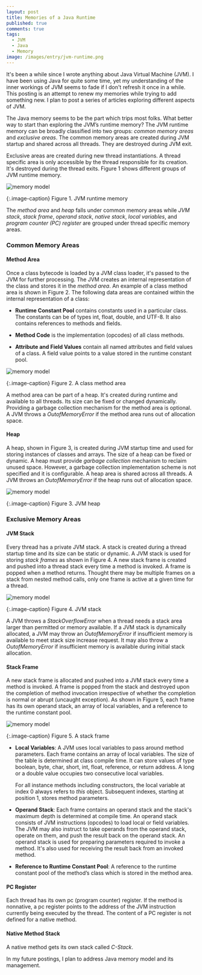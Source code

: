 ```yaml
---
layout: post
title: Memories of a Java Runtime
published: true
comments: true
tags:
  - JVM
  - Java
  - Memory
image: /images/entry/jvm-runtime.png
---
```

 
It's been a while since I wrote anything about Java Virtual Machine (JVM). 
I have been using Java for quite some time, yet my understanding of the inner 
workings of JVM seems to fade if I don't refresh it once in a while. This 
posting is an attempt to renew my memories while trying to add something new. 
I plan to post a series of articles exploring different aspects of JVM.

The Java memory seems to be the part which trips most folks. What better way 
to start than exploring the JVM’s runtime memory? The JVM runtime memory can be 
broadly classified into two groups: _common memory areas_ and _exclusive areas_. 
The common memory areas are created during JVM startup and shared across all 
threads. They are destroyed during JVM exit.

Exclusive areas are created during new thread instantiations. A thread 
specific area is only accessible by the thread responsible for its creation.
It's destroyed during the thread exits. Figure 1 shows different
groups of JVM runtime memory.

![memory model](/images/jvmruntime/jvm-runtime-memory.png?style=centerme)

{:.image-caption}
Figure 1. JVM runtime memory

The _method area_ and _heap_ falls under common memory areas while _JVM stack_, 
_stack frame_, _operand stack_, _native stack_, _local variables_, and 
_program counter (PC) register_ are grouped under thread specific memory areas.

### Common Memory Areas

#### Method Area

Once a class bytecode is loaded by a JVM class loader, it's passed to the JVM 
for further processing. The JVM creates an internal representation of the class and 
stores it in the _method area_. An example of a class method area is shown in 
Figure 2. The following data areas are contained within 
the internal representation of a class:

* **Runtime Constant Pool** contains constants used in a particular class. 
The constants can be of types int, float, double, and UTF-8. It also contains
references to methods and fields.

* **Method Code** is the implementation (opcodes) of all class methods.

* **Attribute and Field Values** contain all named attributes and field 
values of a class. A field value points to a value stored in the runtime 
constant pool.

![memory model](/images/jvmruntime/jvm-method-area.png?style=centerme)

{:.image-caption}
Figure 2. A class method area

A method area can be part of a heap. It's created during runtime and
available to all threads. Its size can be fixed or changed dynamically.
Providing a garbage collection mechanism for the method area is optional. 
A JVM throws a _OutofMemoryError_ if the method area runs out of allocation space.

#### Heap

A heap, shown in Figure 3, is created during JVM startup time and used for 
storing instances of classes and arrays. The size of a heap can be fixed or dynamic. 
A heap must provide _garbage collection_ mechanism to reclaim unused space.
However, a garbage collection implementation scheme is not specified and
it is configurable. A heap area is shared across all threads.
A JVM throws an _OutofMemoryError_ if the heap runs out of allocation space.

![memory model](/images/jvmruntime/jvm-heap.png?style=centerme)

{:.image-caption}
Figure 3. JVM heap

### Exclusive Memory Areas

#### JVM Stack

Every thread has a private JVM stack. A stack is created during a thread 
startup time and its size can be static or dynamic. A JVM stack is used 
for storing _stack frames_ as shown in Figure 4. A new stack frame is created 
and pushed into a thread stack every time a method is invoked. A frame is popped 
when a method returns. Thought there may be multiple frames on a stack from nested 
method calls, only one frame is active at a given time for a thread.

![memory model](/images/jvmruntime/jvm-stack.png?style=centerme)

{:.image-caption}
Figure 4. JVM stack

A JVM throws a _StackOverflowError_ when a thread needs a stack area larger
than permitted or memory available. If a JVM stack is dynamically allocated, 
a JVM may throw an _OutofMemoryError_ if insufficient memory is available to 
meet stack size increase request. It may also throw a _OutofMemoryError_ if 
insufficient memory is available during initial stack allocation.


#### Stack Frame

A new stack frame is allocated and pushed into a JVM stack every time a method 
is invoked. A frame is popped from the stack and destroyed upon the completion
of method invocation irrespective of whether the completion is normal or
abrupt (uncaught exception). As shown in Figure 5, each frame has its own operand 
stack, an array of local variables, and a reference to the runtime constant pool.

![memory model](/images/jvmruntime/jvm-stack-frame.png?style=centerme)

{:.image-caption}
Figure 5. A stack frame

* **Local Variables**: A JVM uses local variables to pass around method 
parameters. Each frame contains an array of local variables. The 
size of the table is determined at class compile time. It can store values
of type boolean, byte, char, short, int, float, reference, or return address. 
A long or a double value occupies two consecutive local variables.

    For all instance methods including constructors, the local variable at index 0
always refers to _this_ object. Subsequent indexes, starting at position 1, 
stores method parameters.

* **Operand Stack**: Each frame contains an operand stack and the stack's 
maximum depth is determined at compile time. An operand stack consists of 
JVM instructions (opcodes) to load local or field variables. The JVM may also
instruct to take operands from the operand stack, operate on them, and 
push the result back on the operand stack. An operand stack is used for preparing
parameters required to invoke a method. It's also used for receiving the
 result back from an invoked method.
						
* **Reference to Runtime Constant Pool**: A reference to the runtime constant 
pool of the method’s class which is stored in the method area.

#### PC Register

Each thread has its own pc (program counter) register. If the method is nonnative, 
a pc register points to the address of the JVM instruction currently being executed
 by the thread. The content of a PC register is not defined for a native method.


#### Native Method Stack

A native method gets its own stack called _C-Stack_.

In my future postings, I plan to address Java memory model and its management.
